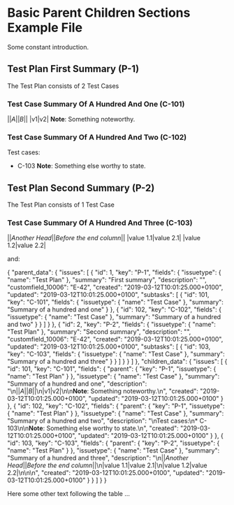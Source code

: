 <!--[[[fill
import json
import pathlib
P_C_L_FIXTURE_PATH = pathlib.Path('tests', 'fixtures', 'basic', 'p_c_jira.json')
with open(P_C_L_FIXTURE_PATH, 'rt', encoding='utf-8') as handle:
    data = json.load(handle)
]]]-->
<!--[[[end]]] (checksum: d41d8cd98f00b204e9800998ecf8427e)-->

# Basic Parent Children Sections Example File

Some constant introduction.

<!--[[[fill test_plans(data=data)]]]-->


## Test Plan First Summary (P-1)


The Test Plan consists of 2 Test Cases


### Test Case Summary Of A Hundred And One (C-101)


||*A*||*B*||
|v1|v2|
**Note**: Something noteworthy.


### Test Case Summary Of A Hundred And Two (C-102)


Test cases:
* C-103
**Note**: Something else worthy to state.


## Test Plan Second Summary (P-2)


The Test Plan consists of 1 Test Case


### Test Case Summary Of A Hundred And Three (C-103)


||*Another Head*||*Before the end column*||
|value 1.1|value 2.1|
|value 1.2|value 2.2|


<!--[[[end]]] (checksum: 3bef64338488e98ca3d3807178c1cad9)-->

and:

<!--[[[fill print(json.dumps(data, indent=2))]]]-->
{
  "parent_data": {
    "issues": [
      {
        "id": 1,
        "key": "P-1",
        "fields": {
          "issuetype": {
            "name": "Test Plan"
          },
          "summary": "First summary",
          "description": "",
          "customfield_10006": "E-42",
          "created": "2019-03-12T10:01:25.000+0100",
          "updated": "2019-03-12T10:01:25.000+0100",
          "subtasks": [
            {
              "id": 101,
              "key": "C-101",
              "fields": {
                "issuetype": {
                  "name": "Test Case"
                },
                "summary": "Summary of a hundred and one"
              }
            },
            {
              "id": 102,
              "key": "C-102",
              "fields": {
                "issuetype": {
                  "name": "Test Case"
                },
                "summary": "Summary of a hundred and two"
              }
            }
          ]
        }
      },
      {
        "id": 2,
        "key": "P-2",
        "fields": {
          "issuetype": {
            "name": "Test Plan"
          },
          "summary": "Second summary",
          "description": "",
          "customfield_10006": "E-42",
          "created": "2019-03-12T10:01:25.000+0100",
          "updated": "2019-03-12T10:01:25.000+0100",
          "subtasks": [
            {
              "id": 103,
              "key": "C-103",
              "fields": {
                "issuetype": {
                  "name": "Test Case"
                },
                "summary": "Summary of a hundred and three"
              }
            }
          ]
        }
      }
    ]
  },
  "children_data": {
    "issues": [
      {
        "id": 101,
        "key": "C-101",
        "fields": {
          "parent": {
            "key": "P-1",
            "issuetype": {
              "name": "Test Plan"
            }
          },
          "issuetype": {
            "name": "Test Case"
          },
          "summary": "Summary of a hundred and one",
          "description": "\n||*A*||*B*||\n|v1|v2|\n\n**Note**: Something noteworthy.\n",
          "created": "2019-03-12T10:01:25.000+0100",
          "updated": "2019-03-12T10:01:25.000+0100"
        }
      },
      {
        "id": 102,
        "key": "C-102",
        "fields": {
          "parent": {
            "key": "P-1",
            "issuetype": {
              "name": "Test Plan"
            }
          },
          "issuetype": {
            "name": "Test Case"
          },
          "summary": "Summary of a hundred and two",
          "description": "\nTest cases:\n* C-103\n\n**Note**: Something else worthy to state.\n",
          "created": "2019-03-12T10:01:25.000+0100",
          "updated": "2019-03-12T10:01:25.000+0100"
        }
      },
      {
        "id": 103,
        "key": "C-103",
        "fields": {
          "parent": {
            "key": "P-2",
            "issuetype": {
              "name": "Test Plan"
            }
          },
          "issuetype": {
            "name": "Test Case"
          },
          "summary": "Summary of a hundred and three",
          "description": "\n||*Another Head*||*Before the end column*||\n|value 1.1|value 2.1|\n|value 1.2|value 2.2|\n\n\n",
          "created": "2019-03-12T10:01:25.000+0100",
          "updated": "2019-03-12T10:01:25.000+0100"
        }
      }
    ]
  }
}
<!--[[[end]]] (checksum: 80d8643a753e061d71ab8f5f3048a835)-->

Here some other text following the table ...
